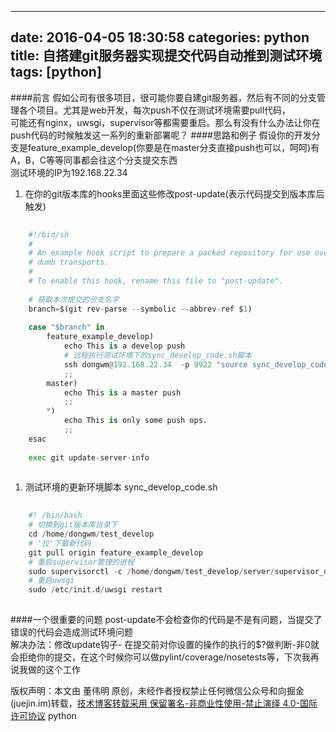 
---
date: 2016-04-05 18:30:58
categories: python
title: 自搭建git服务器实现提交代码自动推到测试环境
tags: [python]
---
####前言
假如公司有很多项目，很可能你要自建git服务器，然后有不同的分支管理各个项目。尤其是web开发，每次push不仅在测试环境需要pull代码，  
可能还有nginx，uwsgi，supervisor等都需要重启。那么有没有什么办法让你在push代码的时候触发这一系列的重新部署呢？
####思路和例子
假设你的开发分支是feature_example_develop(你要是在master分支直接push也可以，呵呵)有A，B，C等等同事都会往这个分支提交东西  
测试环境的IP为192.168.22.34
  1. 在你的git版本库的hooks里面这些修改post-update(表示代码提交到版本库后触发)

``` python    
    
    #!/bin/sh  
    #  
    # An example hook script to prepare a packed repository for use over  
    # dumb transports.  
    #  
    # To enable this hook, rename this file to "post-update".  
      
    # 获取本次提交的分支名字  
    branch=$(git rev-parse --symbolic --abbrev-ref $1)  
              
    case "$branch" in  
        feature_example_develop)  
            echo This is a develop push  
            # 远程执行测试环境下的sync_develop_code.sh脚本  
            ssh dongwm@192.168.22.34  -p 9922 "source sync_develop_code.sh"  
            ;;  
        master)  
            echo This is a master push  
            ;;  
        *)  
            echo This is only some push ops.  
            ;;  
    esac  
      
    exec git update-server-info  
      
```
  
  1. 测试环境的更新环境脚本 sync_develop_code.sh

``` python    
    
    #! /bin/bash  
    # 切换到git版本库目录下  
    cd /home/dongwm/test_develop  
    # '拉'下最新代码  
    git pull origin feature_example_develop  
    # 重启supervisor管理的进程  
    sudo supervisorctl -c /home/dongwm/test_develop/server/supervisor_develop.conf restart all  
    # 重启uwsgi  
    sudo /etc/init.d/uwsgi restart  
      
```
  
####一个很重要的问题
post-update不会检查你的代码是不是有问题，当提交了错误的代码会造成测试环境问题  
解决办法：修改update钩子-
在提交前对你设置的操作的执行的$?做判断-非0就会拒绝你的提交，在这个时候你可以做pylint/coverage/nosetests等，下次我再说我做的这个工作

版权声明：本文由 董伟明 原创，未经作者授权禁止任何微信公众号和向掘金(juejin.im)转载，[技术博客转载采用 保留署名-非商业性使用-禁止演绎 4.0-国际许可协议](https://creativecommons.org/licenses/by-nc-nd/4.0/deed.zh)
python
